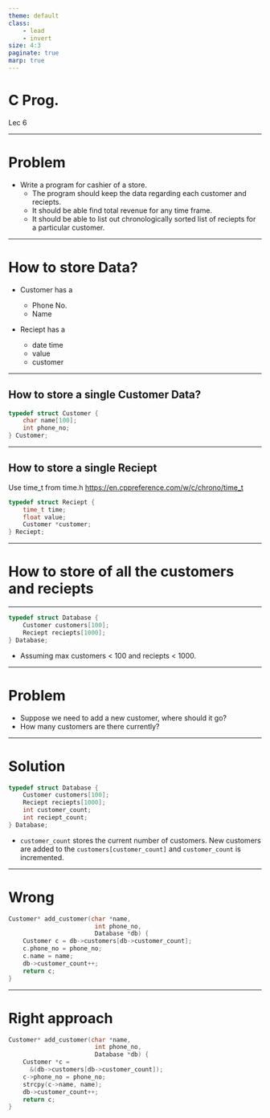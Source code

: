 ```yaml
---
theme: default
class: 
    - lead
    - invert
size: 4:3
paginate: true
marp: true
---
```



# C Prog.
Lec 6

---
# Problem
- Write a program for cashier of a store. 
  - The program should keep the data regarding each customer and reciepts. 
  - It should be able find total revenue for any time frame. 
  - It should be able to list out chronologically sorted list of reciepts for a particular customer.
---
# How to store Data?

- Customer has a 
  - Phone No.
  - Name

- Reciept has a
  - date time
  - value
  - customer

---
## How to store a single Customer Data?
```c
typedef struct Customer {
    char name[100];
    int phone_no;
} Customer;
```

---
## How to store a single Reciept 
Use time_t from time.h
https://en.cppreference.com/w/c/chrono/time_t
```c
typedef struct Reciept {
    time_t time;
    float value;
    Customer *customer;
} Reciept;
```
---
# How to store of all the customers and reciepts

---
```c
typedef struct Database {
    Customer customers[100];
    Reciept reciepts[1000];
} Database;
```
- Assuming max customers < 100  and reciepts < 1000.
---
# Problem
- Suppose we need to add a new customer, where should it go?   
- How many customers are there currently?
---
# Solution
```c
typedef struct Database {
    Customer customers[100];
    Reciept reciepts[1000];
    int customer_count;
    int reciept_count;
} Database;
```
- `customer_count` stores the current number of customers. New customers are added to the `customers[customer_count]` and `customer_count` is incremented.
---

# Wrong

```c
Customer* add_customer(char *name, 
                        int phone_no, 
                        Database *db) {
    Customer c = db->customers[db->customer_count];
    c.phone_no = phone_no;
    c.name = name;
    db->customer_count++;
    return c;
}
```

---
# Right approach

```c
Customer* add_customer(char *name, 
                        int phone_no, 
                        Database *db) {
    Customer *c = 
      &(db->customers[db->customer_count]);
    c->phone_no = phone_no;
    strcpy(c->name, name);
    db->customer_count++;
    return c;
}
```